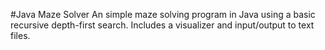 #Java Maze Solver
An simple maze solving program in Java using a basic recursive depth-first search. 
Includes a visualizer and input/output to text files.
